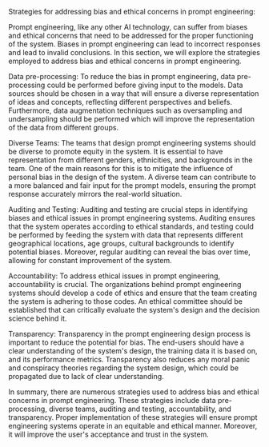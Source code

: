 Strategies for addressing bias and ethical concerns in prompt engineering:

Prompt engineering, like any other AI technology, can suffer from biases and ethical concerns that need to be addressed for the proper functioning of the system. Biases in prompt engineering can lead to incorrect responses and lead to invalid conclusions. In this section, we will explore the strategies employed to address bias and ethical concerns in prompt engineering.

Data pre-processing:
To reduce the bias in prompt engineering, data pre-processing could be performed before giving input to the models. Data sources should be chosen in a way that will ensure a diverse representation of ideas and concepts, reflecting different perspectives and beliefs. Furthermore, data augmentation techniques such as oversampling and undersampling should be performed which will improve the representation of the data from different groups.

Diverse Teams:
The teams that design prompt engineering systems should be diverse to promote equity in the system. It is essential to have representation from different genders, ethnicities, and backgrounds in the team. One of the main reasons for this is to mitigate the influence of personal bias in the design of the system. A diverse team can contribute to a more balanced and fair input for the prompt models, ensuring the prompt response accurately mirrors the real-world situation.

Auditing and Testing:
Auditing and testing are crucial steps in identifying biases and ethical issues in prompt engineering systems. Auditing ensures that the system operates according to ethical standards, and testing could be performed by feeding the system with data that represents different geographical locations, age groups, cultural backgrounds to identify potential biases. Moreover, regular auditing can reveal the bias over time, allowing for constant improvement of the system.

Accountability:
To address ethical issues in prompt engineering, accountability is crucial. The organizations behind prompt engineering systems should develop a code of ethics and ensure that the team creating the system is adhering to those codes. An ethical committee should be established that can critically evaluate the system's design and the decision science behind it. 

Transparency:
Transparency in the prompt engineering design process is important to reduce the potential for bias. The end-users should have a clear understanding of the system's design, the training data it is based on, and its performance metrics. Transparency also reduces any moral panic and conspiracy theories regarding the system design, which could be propagated due to lack of clear understanding. 

In summary, there are numerous strategies used to address bias and ethical concerns in prompt engineering. These strategies include data pre-processing, diverse teams, auditing and testing, accountability, and transparency. Proper implementation of these strategies will ensure prompt engineering systems operate in an equitable and ethical manner. Moreover, it will improve the user's acceptance and trust in the system.